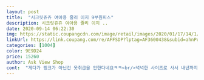 ```yaml
---
layout: post 
title:  "시크릿쥬쥬 여아용 줄리 이지 9부원피스" 
description: 시크릿쥬쥬 여아용 줄리 이지 ..
date: 2020-09-14 06:22:30 
img: https://static.coupangcdn.com/image/retail/images/2020/01/17/14/1/6d747e4f-30a8-4d80-b47f-dd6ed97a0aa5.jpg 
linkUrl: https://link.coupang.com/re/AFFSDP?lptag=AF3600438&subid=ahnPublicAsk&pageKey=1187290344&itemId=2168176820&vendorItemId=70166313509&traceid=V0-113-3d891eb6a2344caa 
categories: [1004] 
color: 9E9D24 
price: 15260 
author: Ask View Shop 
cont:  "게다가 핑크가 아닌건 옷취급을 안한다네요ㅋㅋ<br/>넉넉한 사이즈로 사서 내년까지 입힐 수 있다고 하던데 조카의 취향이 내년까지 변하지 않길 바랄 뿐이예요.<br/><br/>마음에 들었는지 입고 사진도 찍어 줬네요ㅎㅎ<br/>아이가 좋아해요 ㅋ남자아이가 ㅋㅋ<br/>잠옷으로 사줫어요 ㅋㅋ<br/>저번에는 신비아파트에 빠져있더니 이번에는 시크릿쥬쥬에 홀릭중이래요.<br/><br/>조카에게 선물했어요.<br/><br/>" 
---
```


